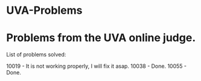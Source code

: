 UVA-Problems
============

Problems from the UVA online judge.
============

List of problems solved:

10019 - It is not working properly, I will fix it asap.
10038 - Done.
10055 - Done.
